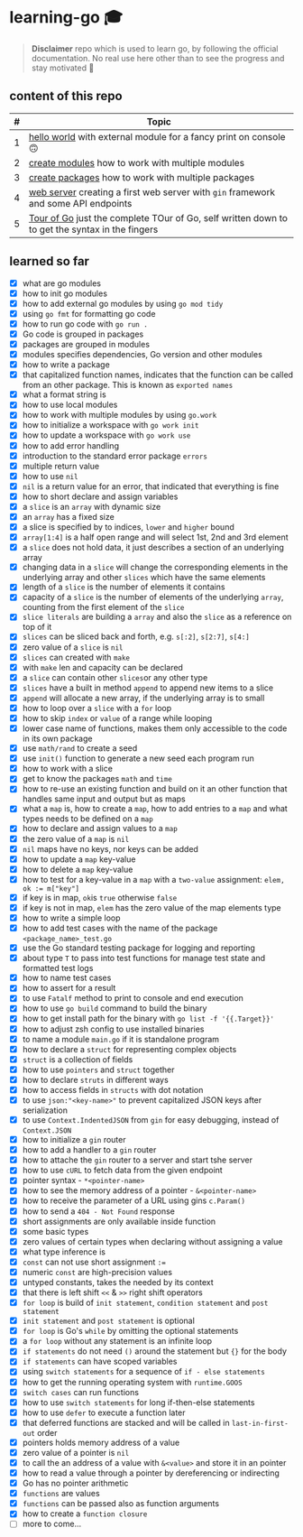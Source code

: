 # learning-go 🎓
> **Disclaimer** repo which is used to learn go, by following the official documentation. No real use here other than to see the progress and stay motivated 🥳

## content of this repo

| #   | Topic                                                                                                        |
| --- | ------------------------------------------------------------------------------------------------------------ |
| 1   | [hello world](hello) with external module for a fancy print on console 🙃                                     |
| 2   | [create modules](create_modules) how to work with multiple modules                                           |
| 3   | [create packages](create_packages) how to work with multiple packages                                        |
| 4   | [web server](web_server) creating a first web server with `gin` framework and some API endpoints             |
| 5   | [Tour of Go](tour_of_go) just the complete TOur of Go, self written down to to get the syntax in the fingers |

## learned so far

* [x] what are go modules
* [x] how to init go modules
* [x] how to add external go modules by using `go mod tidy`
* [x] using `go fmt` for formatting go code
* [x] how to run go code with `go run .`
* [x] Go code is grouped in packages
* [x] packages are grouped in modules
* [x] modules specifies dependencies, Go version and other modules
* [x] how to write a package
* [x] that capitalized function names, indicates that the function can be called from an other package. This is known as `exported names`
* [x] what a format string is
* [x] how to use local modules
* [x] how to work with multiple modules by using `go.work`
* [x] how to initialize a workspace with `go work init`
* [x] how to update a workspace with `go work use`
* [x] how to add error handling
* [x] introduction to the standard error package `errors`
* [x] multiple return value
* [x] how to use `nil`
* [x] `nil` is a return value for an error, that indicated that everything is fine
* [x] how to short declare and assign variables
* [x] a `slice` is an `array` with dynamic size
* [x] an `array` has a fixed size
* [x] a slice is specified by to indices, `lower` and `higher` bound
* [x] `array[1:4]` is a half open range and will select 1st, 2nd and 3rd element
* [x] a `slice` does not hold data, it just describes a section of an underlying array
* [x] changing data in a `slice` will change the corresponding elements in the underlying array and other `slices` which have the same elements
* [x] length of a `slice` is the number of elements it contains
* [x] capacity of a `slice` is the number of elements of the underlying `array`, counting from the first element of the `slice`
* [x] `slice literals` are building a `array` and also the `slice` as a reference on top of it
* [x] `slices` can be sliced back and forth, e.g. `s[:2]`, `s[2:7]`, `s[4:]`
* [x] zero value of a `slice` is `nil`
* [x] `slices` can created with `make`
* [x] with `make` len and capacity can be declared
* [x] a `slice` can contain other `slices`or any other type
* [x] `slices` have a built in method `append` to append new items to a slice
* [x] `append` will allocate a new array, if the underlying array is to small
* [x] how to loop over a `slice` with a `for` loop
* [x] how to skip `index` or `value` of a range while looping
* [x] lower case name of functions, makes them only accessible to the code in its own package
* [x] use `math/rand` to create a seed
* [x] use `init()` function to generate a new seed each program run
* [x] how to work with a slice
* [x] get to know the packages `math` and `time`
* [x] how to re-use an existing function and build on it an other function that handles same input and output but as maps
* [x] what a `map` is, how to create a `map`, how to add entries to a `map` and what types needs to be defined on a `map`
* [x] how to declare and assign values to a `map`
* [x] the zero value of a `map` is `nil`
* [x] `nil` maps have no keys, nor keys can be added
* [x] how to update a `map` key-value
* [x] how to delete a `map` key-value
* [x] how to test for a key-value in a `map` with a `two-value` assignment: `elem, ok := m["key"]`
* [x] if key is in map, `ok`is `true` otherwise `false`
* [x] if key is not in map, `elem` has the zero value of the map elements type
* [x] how to write a simple loop
* [x] how to add test cases with the name of the package `<package_name>_test.go`
* [x] use the Go standard testing package for logging and reporting
* [x] about type `T` to pass into test functions for manage test state and formatted test logs
* [x] how to name test cases
* [x] how to assert for a result
* [x] to use `Fatalf` method to print to console and end execution
* [x] how to use `go build` command to build the binary
* [x] how to get install path for the binary with `go list -f '{{.Target}}'`
* [x] how to adjust zsh config to use installed binaries
* [x] to name a module `main.go` if it is standalone program
* [x] how to declare a `struct` for representing complex objects
* [x] `struct` is a collection of fields
* [x] how to use `pointers` and `struct` together
* [x] how to declare `struts` in different ways
* [x] how to access fields in `structs` with dot notation
* [x] to use `json:"<key-name>"` to prevent capitalized JSON keys after serialization
* [x] to use `Context.IndentedJSON` from `gin` for easy debugging, instead of `Context.JSON`
* [x] how to initialize a `gin` router
* [x] how to add a handler to a `gin` router
* [x] how to attache the `gin` router to a server and start tshe server
* [x] how to use `cURL` to fetch data from the given endpoint
* [x] pointer syntax - `*<pointer-name>`
* [x] how to see the memory address of a pointer - `&<pointer-name>`
* [x] how to receive the parameter of a URL using gins `c.Param()`
* [x] how to send a `404 - Not Found` response
* [x] short assignments are only available inside function
* [x] some basic types
* [x] zero values of certain types when declaring without assigning a value
* [x] what type inference is
* [x] `const` can not use short assignment `:=`
* [x] numeric `const` are high-precision values
* [x] untyped constants, takes the needed by its context
* [x] that there is left shift `<<` & `>>` right shift operators
* [x] `for loop` is build of `init statement`, `condition statement` and `post statement`
* [x] `init statement` and `post statement` is optional
* [x] `for loop` is Go's `while` by omitting the optional statements
* [x] a `for loop` without any statement is an infinite loop
* [x] `if statements` do not need `()` around the statement but `{}` for the body
* [x] `if statements` can have scoped variables
* [x] using `switch statements` for a sequence of `if - else statements`
* [x] how to get the running operating system with `runtime.GOOS`
* [x] `switch cases` can run functions
* [x] how to use `switch statements` for long if-then-else statements
* [x] how to use `defer` to execute a function later
* [x] that deferred functions are stacked and will be called in `last-in-first-out` order
* [x] pointers holds memory address of a value
* [x] zero value of a pointer is `nil`
* [x] to call the an address of a value with `&<value>` and store it in an pointer
* [x] how to read a value through a pointer by dereferencing or indirecting
* [x] Go has no pointer arithmetic
* [x] `functions` are values
* [x] `functions` can be passed also as function arguments
* [x] how to create a `function closure`
* [ ] more to come...
